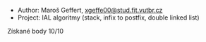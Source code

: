  - Author:   Maroš Geffert, xgeffe00@stud.fit.vutbr.cz
 - Project:  IAL algoritmy (stack, infix to postfix, double linked list)
 
 Získané body 10/10
